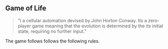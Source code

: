 ## Game of Life

>"I a cellular automation devised by John Horton Conway. Its a zero-player game meaning that the evolution is determined by the its initial state, requiring no further input."

The game follows follows the following rules.